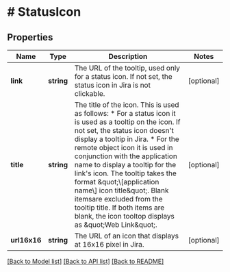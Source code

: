 # # StatusIcon

## Properties

Name | Type | Description | Notes
------------ | ------------- | ------------- | -------------
**link** | **string** | The URL of the tooltip, used only for a status icon. If not set, the status icon in Jira is not clickable. | [optional]
**title** | **string** | The title of the icon. This is used as follows:   *  For a status icon it is used as a tooltip on the icon. If not set, the status icon doesn&#39;t display a tooltip in Jira.  *  For the remote object icon it is used in conjunction with the application name to display a tooltip for the link&#39;s icon. The tooltip takes the format \&quot;\\[application name\\] icon title\&quot;. Blank itemsare excluded from the tooltip title. If both items are blank, the icon tooltop displays as \&quot;Web Link\&quot;. | [optional]
**url16x16** | **string** | The URL of an icon that displays at 16x16 pixel in Jira. | [optional]

[[Back to Model list]](../../README.md#models) [[Back to API list]](../../README.md#endpoints) [[Back to README]](../../README.md)
